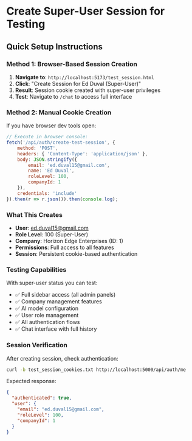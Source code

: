 # Create Super-User Session for Testing

## Quick Setup Instructions

### Method 1: Browser-Based Session Creation
1. **Navigate to**: `http://localhost:5173/test_session.html`
2. **Click**: "Create Session for Ed Duval (Super-User)"
3. **Result**: Session cookie created with super-user privileges
4. **Test**: Navigate to `/chat` to access full interface

### Method 2: Manual Cookie Creation
If you have browser dev tools open:
```javascript
// Execute in browser console:
fetch('/api/auth/create-test-session', {
    method: 'POST',
    headers: { 'Content-Type': 'application/json' },
    body: JSON.stringify({
        email: 'ed.duval15@gmail.com',
        name: 'Ed Duval',
        roleLevel: 100,
        companyId: 1
    }),
    credentials: 'include'
}).then(r => r.json()).then(console.log);
```

### What This Creates
- **User**: ed.duval15@gmail.com
- **Role Level**: 100 (Super-User)
- **Company**: Horizon Edge Enterprises (ID: 1)
- **Permissions**: Full access to all features
- **Session**: Persistent cookie-based authentication

### Testing Capabilities
With super-user status you can test:
- ✅ Full sidebar access (all admin panels)
- ✅ Company management features
- ✅ AI model configuration
- ✅ User role management
- ✅ All authentication flows
- ✅ Chat interface with full history

### Session Verification
After creating session, check authentication:
```bash
curl -b test_session_cookies.txt http://localhost:5000/api/auth/me
```

Expected response:
```json
{
  "authenticated": true,
  "user": {
    "email": "ed.duval15@gmail.com",
    "roleLevel": 100,
    "companyId": 1
  }
}
```